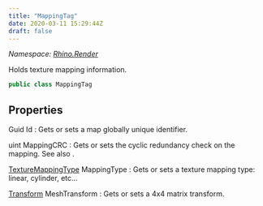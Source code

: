 ```yaml
---
title: "MappingTag"
date: 2020-03-11 15:29:44Z
draft: false
---
```


*Namespace: [Rhino.Render](../)*

Holds texture mapping information.
```cs
public class MappingTag
```
## Properties

Guid Id
: Gets or sets a map globally unique identifier.

uint MappingCRC
: Gets or sets the cyclic redundancy check on the mapping.
     See also .

[TextureMappingType](/rhinocommon/rhino/render/texturemappingtype/) MappingType
: Gets or sets a texture mapping type: linear, cylinder, etc...

[Transform](/rhinocommon/rhino/geometry/transform/) MeshTransform
: Gets or sets a 4x4 matrix transform.
